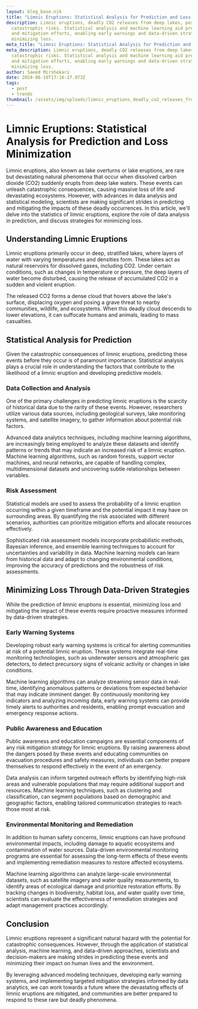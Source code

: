 ```yaml
---
layout: blog_base.njk
title: "Limnic Eruptions: Statistical Analysis for Prediction and Loss Minimization"
description: Limnic eruptions, deadly CO2 releases from deep lakes, pose
  catastrophic risks. Statistical analysis and machine learning aid prediction
  and mitigation efforts, enabling early warnings and data-driven strategies for
  minimizing loss.
meta_title: "Limnic Eruptions: Statistical Analysis for Prediction and Loss Minimization"
meta_description: Limnic eruptions, deadly CO2 releases from deep lakes, pose
  catastrophic risks. Statistical analysis and machine learning aid prediction
  and mitigation efforts, enabling early warnings and data-driven strategies for
  minimizing loss.
author: Saeed Mirshekari
date: 2024-06-10T17:16:17.973Z
tags:
  - post
  - trends
thumbnail: /assets/img/uploads/limnic_eruptions_deadly_co2_releases_from_deep_lakes_pose_catastrophic_risks_statistical_analysis_an_1980202859.png
---
```

# Limnic Eruptions: Statistical Analysis for Prediction and Loss Minimization

Limnic eruptions, also known as lake overturns or lake eruptions, are rare but devastating natural phenomena that occur when dissolved carbon dioxide (CO2) suddenly erupts from deep lake waters. These events can unleash catastrophic consequences, causing massive loss of life and devastating ecosystems. However, with advances in data analysis and statistical modeling, scientists are making significant strides in predicting and mitigating the impacts of these deadly occurrences. In this article, we'll delve into the statistics of limnic eruptions, explore the role of data analysis in prediction, and discuss strategies for minimizing loss.

## Understanding Limnic Eruptions

Limnic eruptions primarily occur in deep, stratified lakes, where layers of water with varying temperatures and densities form. These lakes act as natural reservoirs for dissolved gases, including CO2. Under certain conditions, such as changes in temperature or pressure, the deep layers of water become disturbed, causing the release of accumulated CO2 in a sudden and violent eruption.

The released CO2 forms a dense cloud that hovers above the lake's surface, displacing oxygen and posing a grave threat to nearby communities, wildlife, and ecosystems. When this deadly cloud descends to lower elevations, it can suffocate humans and animals, leading to mass casualties.

## Statistical Analysis for Prediction

Given the catastrophic consequences of limnic eruptions, predicting these events before they occur is of paramount importance. Statistical analysis plays a crucial role in understanding the factors that contribute to the likelihood of a limnic eruption and developing predictive models.

### Data Collection and Analysis

One of the primary challenges in predicting limnic eruptions is the scarcity of historical data due to the rarity of these events. However, researchers utilize various data sources, including geological surveys, lake monitoring systems, and satellite imagery, to gather information about potential risk factors.

Advanced data analytics techniques, including machine learning algorithms, are increasingly being employed to analyze these datasets and identify patterns or trends that may indicate an increased risk of a limnic eruption. Machine learning algorithms, such as random forests, support vector machines, and neural networks, are capable of handling complex, multidimensional datasets and uncovering subtle relationships between variables.

### Risk Assessment

Statistical models are used to assess the probability of a limnic eruption occurring within a given timeframe and the potential impact it may have on surrounding areas. By quantifying the risk associated with different scenarios, authorities can prioritize mitigation efforts and allocate resources effectively.

Sophisticated risk assessment models incorporate probabilistic methods, Bayesian inference, and ensemble learning techniques to account for uncertainties and variability in data. Machine learning models can learn from historical data and adapt to changing environmental conditions, improving the accuracy of predictions and the robustness of risk assessments.

## Minimizing Loss Through Data-Driven Strategies

While the prediction of limnic eruptions is essential, minimizing loss and mitigating the impact of these events require proactive measures informed by data-driven strategies.

### Early Warning Systems

Developing robust early warning systems is critical for alerting communities at risk of a potential limnic eruption. These systems integrate real-time monitoring technologies, such as underwater sensors and atmospheric gas detectors, to detect precursory signs of volcanic activity or changes in lake conditions.

Machine learning algorithms can analyze streaming sensor data in real-time, identifying anomalous patterns or deviations from expected behavior that may indicate imminent danger. By continuously monitoring key indicators and analyzing incoming data, early warning systems can provide timely alerts to authorities and residents, enabling prompt evacuation and emergency response actions.

### Public Awareness and Education

Public awareness and education campaigns are essential components of any risk mitigation strategy for limnic eruptions. By raising awareness about the dangers posed by these events and educating communities on evacuation procedures and safety measures, individuals can better prepare themselves to respond effectively in the event of an emergency.

Data analysis can inform targeted outreach efforts by identifying high-risk areas and vulnerable populations that may require additional support and resources. Machine learning techniques, such as clustering and classification, can segment populations based on demographic and geographic factors, enabling tailored communication strategies to reach those most at risk.

### Environmental Monitoring and Remediation

In addition to human safety concerns, limnic eruptions can have profound environmental impacts, including damage to aquatic ecosystems and contamination of water sources. Data-driven environmental monitoring programs are essential for assessing the long-term effects of these events and implementing remediation measures to restore affected ecosystems.

Machine learning algorithms can analyze large-scale environmental datasets, such as satellite imagery and water quality measurements, to identify areas of ecological damage and prioritize restoration efforts. By tracking changes in biodiversity, habitat loss, and water quality over time, scientists can evaluate the effectiveness of remediation strategies and adapt management practices accordingly.

## Conclusion

Limnic eruptions represent a significant natural hazard with the potential for catastrophic consequences. However, through the application of statistical analysis, machine learning, and data-driven approaches, scientists and decision-makers are making strides in predicting these events and minimizing their impact on human lives and the environment.

By leveraging advanced modeling techniques, developing early warning systems, and implementing targeted mitigation strategies informed by data analytics, we can work towards a future where the devastating effects of limnic eruptions are mitigated, and communities are better prepared to respond to these rare but deadly phenomena.